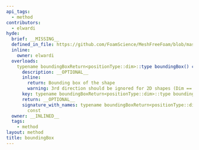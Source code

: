```yaml
---
api_tags:
  - method
contributors:
  - elwardi
hyde:
  brief: __MISSING__
  defined_in_file: https://github.com/FoamScience/MeshFreeFoam/blob/master/src/meshfree/shapes/basicShape/basicShape.H
  inline:
    owner: elwardi
  overloads:
    typename boundingBoxReturn<positionType::dim>::type boundingBox() const:
      description: __OPTIONAL__
      inline:
        return: Bounding box of the shape
        warning: 3rd direction should be ignored for 2D shapes (Dim == 2).
      key: typename boundingBoxReturn<positionType::dim>::type boundingBox() const
      return: __OPTIONAL__
      signature_with_names: typename boundingBoxReturn<positionType::dim>::type boundingBox()
        const
  owner: __INLINED__
  tags:
    - method
layout: method
title: boundingBox
---
```


